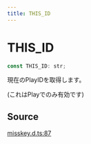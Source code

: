 ```yaml
---
title: THIS_ID
---
```


# THIS_ID

```ts
const THIS_ID: str;
```

現在のPlayIDを取得します。

(これはPlayでのみ有効です)

## Source

[misskey.d.ts:87](https://github.com/slofp/aitslib/blob/a951a81256505be593b745decf74b16c08c3727f/src/misskey.d.ts#L87)
